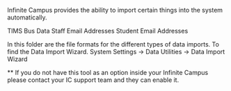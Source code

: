 Infinite Campus provides the ability to import certain things into the system automatically.

TIMS Bus Data
Staff Email Addresses
Student Email Addresses

In this folder are the file formats for the different types of data imports. To find the Data Import Wizard.
System Settings -> Data Utilities -> Data Import Wizard

** If you do not have this tool as an option inside your Infinite Campus please contact your IC support team and they can enable it. 
